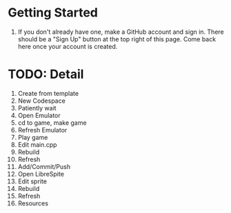 # Getting Started
1. If you don't already have one, make a GitHub account and sign in. There should be a "Sign Up" button at the top right of this page. Come back here once your account is created.
# TODO: Detail
1. Create from template
1. New Codespace
1. Patiently wait
1. Open Emulator
1. cd to game, make game
1. Refresh Emulator
1. Play game
1. Edit main.cpp
1. Rebuild
1. Refresh
1. Add/Commit/Push
1. Open LibreSpite
1. Edit sprite
1. Rebuild
1. Refresh
1. Resources
